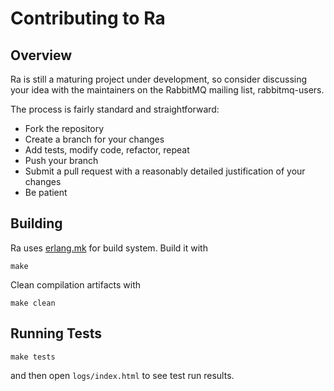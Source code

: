 # Contributing to Ra

## Overview

Ra is still a maturing project under development, so consider discussing your idea with
the maintainers on the RabbitMQ mailing list, rabbitmq-users.

The process is fairly standard and straightforward:

 * Fork the repository
 * Create a branch for your changes
 * Add tests, modify code, refactor, repeat
 * Push your branch
 * Submit a pull request with a reasonably detailed justification of your changes
 * Be patient


## Building

Ra uses [erlang.mk](https://erlang.mk/) for build system. Build it with

``` shell
make
```

Clean compilation artifacts with

``` shell
make clean
```

## Running Tests

```
make tests
```

and then open `logs/index.html` to see test run results.
